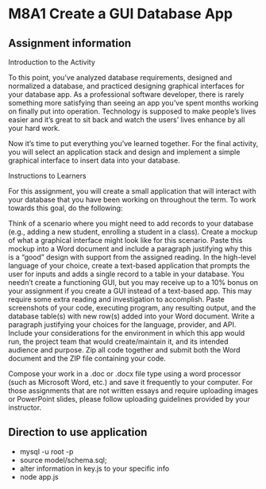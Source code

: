 # M8A1 Create a GUI Database App

## Assignment information
Introduction to the Activity

To this point, you’ve analyzed database requirements, designed and normalized a database, and practiced designing graphical interfaces for your database app.  As a professional software developer, there is rarely something more satisfying than seeing an app you’ve spent months working on finally put into operation.  Technology is supposed to make people’s lives easier and it’s great to sit back and watch the users’ lives enhance by all your hard work.

Now it’s time to put everything you’ve learned together.  For the final activity, you will select an application stack and design and implement a simple graphical interface to insert data into your database.

Instructions to Learners

For this assignment, you will create a small application that will interact with your database that you have been working on throughout the term.  To work towards this goal, do the following:

Think of a scenario where you might need to add records to your database (e.g., adding a new student, enrolling a student in a class). Create a mockup of what a graphical interface might look like for this scenario.  Paste this mockup into a Word document and include a paragraph justifying why this is a “good” design with support from the assigned reading.
In the high-level language of your choice, create a text-based application that prompts the user for inputs and adds a single record to a table in your database. You needn’t create a functioning GUI, but you may receive up to a 10% bonus on your assignment if you create a GUI instead of a text-based app.  This may require some extra reading and investigation to accomplish.
Paste screenshots of your code, executing program, any resulting output, and the database table(s) with new row(s) added into your Word document.
Write a paragraph justifying your choices for the language, provider, and API. Include your considerations for the environment in which this app would run, the project team that would create/maintain it, and its intended audience and purpose.
Zip all code together and submit both the Word document and the ZIP file containing your code.

Compose your work in a .doc or .docx file type using a word processor (such as Microsoft Word, etc.) and save it frequently to your computer. For those assignments that are not written essays and require uploading images or PowerPoint slides, please follow uploading guidelines provided by your instructor.


## Direction to use application 
* mysql -u root -p
* source model/schema.sql; 
* alter information in key.js to your specific info
* node app.js
